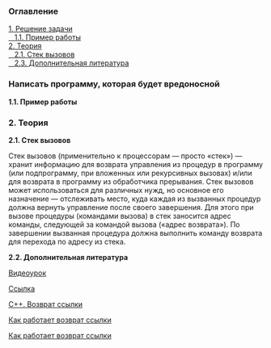 <h3>Оглавление</h3>
<a href="#one">1. Решение задачи</a><br>
<a href="#two">&nbsp;&nbsp;&nbsp;1.1. Пример работы</a><br>
<a href="#three">2. Теория</a><br>
<a href="#four">&nbsp;&nbsp;&nbsp;2.1. Стек вызовов</a><br>
<a href="#six">&nbsp;&nbsp;&nbsp;2.3. Дополнительная литература</a><br>

<h3 id="one">Написать программу, которая будет вредоносной</h3>
<p></p>

<b id="two">1.1. Пример работы</b>
<img src="https://habrastorage.org/files/825/9b9/a84/8259b9a840de427d862193a706695a28.png" alt="">
<br>


<h3 id="three">2. Теория</h3>
<b id="four">2.1. Cтек вызовов</b>
<img src="https://upload.wikimedia.org/wikipedia/ru/5/55/CallStackFrame.png" align="left" alt="">
<p>Стек вызовов (применительно к процессорам — просто «стек») — хранит информацию для возврата управления из процедур в программу (или подпрограмму, при вложенных или рекурсивных вызовах) и/или для возврата в программу из обработчика прерывания. Стек вызовов может использоваться для различных нужд, но основное его назначение — отслеживать место, куда каждая из вызванных процедур должна вернуть управление после своего завершения. Для этого при вызове процедуры (командами вызова) в стек заносится адрес команды, следующей за командой вызова («адрес возврата»). По завершении вызванная процедура должна выполнить команду возврата для перехода по адресу из стека.</p>

<b id="six">2.2. Дополнительная литература</b>
<p><a href="https://stepic.org/lesson/%D0%A1%D1%82%D0%B5%D0%BA-%D0%B2%D1%8B%D0%B7%D0%BE%D0%B2%D0%BE%D0%B2-538/step/6?course=%D0%9F%D1%80%D0%BE%D0%B3%D1%80%D0%B0%D0%BC%D0%BC%D0%B8%D1%80%D0%BE%D0%B2%D0%B0%D0%BD%D0%B8%D0%B5-%D0%BD%D0%B0-%D1%8F%D0%B7%D1%8B%D0%BA%D0%B5-C%2B%2B&unit=861">Видеоурок</a></p>
<p><a href="https://ru.wikipedia.org/wiki/%D0%A1%D1%81%D1%8B%D0%BB%D0%BA%D0%B0_(C%2B%2B)">Ссылка</a></p>
<p><a href="http://cplus-plus-ru.blogspot.ru/2010/10/c_26.html">C++. Возврат ссылки</a></p>
<p><a href="http://ru.stackoverflow.com/questions/178009/%D0%9A%D0%B0%D0%BA-%D1%80%D0%B0%D0%B1%D0%BE%D1%82%D0%B0%D0%B5%D1%82-%D0%B2%D0%BE%D0%B7%D0%B2%D1%80%D0%B0%D1%82-%D1%81%D1%81%D1%8B%D0%BB%D0%BA%D0%B8">Как работает возврат ссылки</a></p>
<p><a href="https://ru.wikipedia.org/wiki/%D0%A1%D1%82%D0%B5%D0%BA_%D0%B2%D1%8B%D0%B7%D0%BE%D0%B2%D0%BE%D0%B2">Как работает возврат ссылки</a></p>
